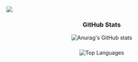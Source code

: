 
<!--
**chean5o/chean5o** is a ✨ _special_ ✨ repository because its `README.md` (this file) appears on your GitHub profile.

Here are some ideas to get you started:

- 🔭 I’m currently working on ...
- 🌱 I’m currently learning ...
- 👯 I’m looking to collaborate on ...
- 🤔 I’m looking for help with ...
- 💬 Ask me about ...
- 📫 How to reach me: ...
- 😄 Pronouns: ...
- ⚡ Fun fact: ...
-->
<img src="https://capsule-render.vercel.app/api?type=venom&color=d0fc5c&height=150&section=header&text=Lime&fontSize=70&fontColor=696969"/>


<h3 align="center">GitHub Stats</h3>
<p align="center">
  <img src="https://github-readme-stats.vercel.app/api?username=chean5o&theme=vue&show_icons=true" alt="Anurag's GitHub stats" />
</p>

<h3 align="center"></h3>
<p align="center">
  <img src="https://github-readme-stats.vercel.app/api/top-langs/?username=chean5o&layout=compact" alt="Top Languages" />
</p>
